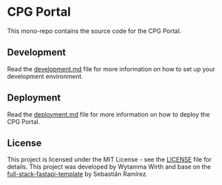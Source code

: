 # CPG Portal

This mono-repo contains the source code for the CPG Portal. 

## Development

Read the [development.md](development.md) file for more information on how to set up your development environment.

## Deployment

Read the [deployment.md](deployment.md) file for more information on how to deploy the CPG Portal.

## License

This project is licensed under the MIT License - see the [LICENSE](LICENSE) file for details. This project was developed by Wytamma Wirth and base on the [full-stack-fastapi-template](https://github.com/fastapi/full-stack-fastapi-template) by Sebastián Ramírez.